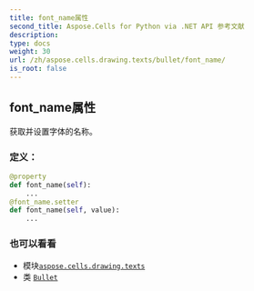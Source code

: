 ```yaml
---
title: font_name属性
second_title: Aspose.Cells for Python via .NET API 参考文献
description:
type: docs
weight: 30
url: /zh/aspose.cells.drawing.texts/bullet/font_name/
is_root: false
---
```

## font_name属性

获取并设置字体的名称。
### 定义：
```python
@property
def font_name(self):
    ...
@font_name.setter
def font_name(self, value):
    ...
```

### 也可以看看
* 模块[`aspose.cells.drawing.texts`](../../)
* 类 [`Bullet`](/cells/python-net/zh/aspose.cells.drawing.texts/bullet)
